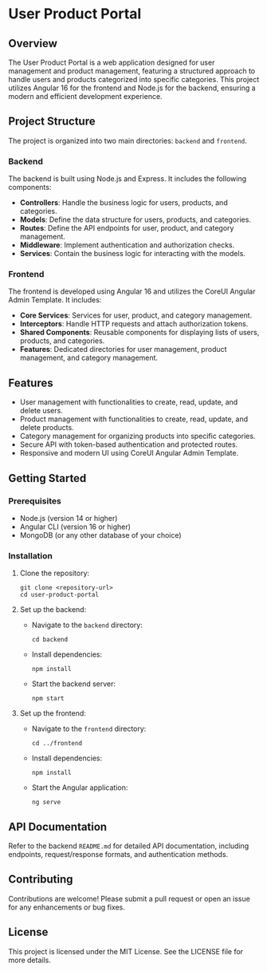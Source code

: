 # User Product Portal

## Overview
The User Product Portal is a web application designed for user management and product management, featuring a structured approach to handle users and products categorized into specific categories. This project utilizes Angular 16 for the frontend and Node.js for the backend, ensuring a modern and efficient development experience.

## Project Structure
The project is organized into two main directories: `backend` and `frontend`.

### Backend
The backend is built using Node.js and Express. It includes the following components:
- **Controllers**: Handle the business logic for users, products, and categories.
- **Models**: Define the data structure for users, products, and categories.
- **Routes**: Define the API endpoints for user, product, and category management.
- **Middleware**: Implement authentication and authorization checks.
- **Services**: Contain the business logic for interacting with the models.

### Frontend
The frontend is developed using Angular 16 and utilizes the CoreUI Angular Admin Template. It includes:
- **Core Services**: Services for user, product, and category management.
- **Interceptors**: Handle HTTP requests and attach authorization tokens.
- **Shared Components**: Reusable components for displaying lists of users, products, and categories.
- **Features**: Dedicated directories for user management, product management, and category management.

## Features
- User management with functionalities to create, read, update, and delete users.
- Product management with functionalities to create, read, update, and delete products.
- Category management for organizing products into specific categories.
- Secure API with token-based authentication and protected routes.
- Responsive and modern UI using CoreUI Angular Admin Template.

## Getting Started

### Prerequisites
- Node.js (version 14 or higher)
- Angular CLI (version 16 or higher)
- MongoDB (or any other database of your choice)

### Installation

1. Clone the repository:
   ```
   git clone <repository-url>
   cd user-product-portal
   ```

2. Set up the backend:
   - Navigate to the `backend` directory:
     ```
     cd backend
     ```
   - Install dependencies:
     ```
     npm install
     ```
   - Start the backend server:
     ```
     npm start
     ```

3. Set up the frontend:
   - Navigate to the `frontend` directory:
     ```
     cd ../frontend
     ```
   - Install dependencies:
     ```
     npm install
     ```
   - Start the Angular application:
     ```
     ng serve
     ```

## API Documentation
Refer to the backend `README.md` for detailed API documentation, including endpoints, request/response formats, and authentication methods.

## Contributing
Contributions are welcome! Please submit a pull request or open an issue for any enhancements or bug fixes.

## License
This project is licensed under the MIT License. See the LICENSE file for more details.